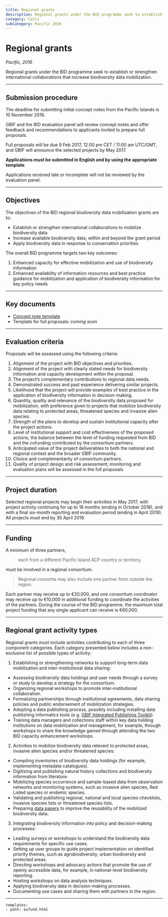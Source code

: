 ```yaml
---
title: Regional grants
description: Regional grants under the BID programme seek to establish or strengthen international collaborations that increase biodiversity data mobilization.
category: Calls
subCategory: Pacific 2016
---
```

# Regional grants

_Pacific, 2016_

Regional grants under the BID programme seek to establish or strengthen international collaborations that increase biodiversity data mobilization.

----------------------
## Submission procedure

The deadline for submitting initial concept notes from the Pacific Islands is 10 November 2016. 

GBIF and the BID evaluation panel will review concept notes and offer feedback and recommendations to applicants invited to prepare full proposals.

Full proposals will be due 9 Feb 2017, 12:00 pm CET / 11:00 am UTC/GMT, and GBIF will announce the selected projects by May 2017.

**Applications must be submitted in English and by using the appropriate template**.

Applications received late or incomplete will not be reviewed by the evaluation panel.
 
-----

## Objectives

The objectives of the BID regional biodiversity data mobilization grants are to:

+ Establish or strengthen international collaborations to mobilize biodiversity data
+ Increase available biodiversity data, within and beyond the grant period
+ Apply biodiversity data in response to conservation priorities

The overall BID programme targets two key outcomes:

1. Enhanced capacity for effective mobilization and use of biodiversity information
2. Enhanced availability of information resources and best practice guidance for mobilization and application of biodiversity information for key policy needs
 
-----
 
## Key documents

+ [Concept note template](http://#)
+ Template for full proposals: *coming soon*

----
 
## Evaluation criteria

Proposals will be assessed using the following criteria:

1. Alignment of the project with BID objectives and priorities.
2. Alignment of the project with clearly stated needs for biodiversity information and capacity development within the proposal.
3. The project’s complementary contributions to regional data needs.
4. Demonstrated success and past experience delivering similar projects.
5. Likelihood that the project will provide examples of best practice in the application of biodiversity information in decision-making.
6. Quantity, quality and relevance of the biodiversity data proposed for mobilization, with preference given to projects that mobilize biodiversity data relating to protected areas, threatened species and invasive alien species.
7. Strength of the plans to develop and sustain institutional capacity after the project actions.
8. Level of institutional support and cost effectiveness of the proposed actions; the balance between the level of funding requested from BID and the cofunding contributed by the consortium partners.
9. Anticipated value of the project deliverables to both the national and regional context and the broader GBIF community.
10. Choice and complementarity of consortium partners.
11. Quality of project design and risk assessment; monitoring and evaluation plans will be assessed in the full proposals
 
-----
 
## Project duration

Selected regional projects may begin their activities in May 2017, with project activity continuing for up to 18 months (ending in October 2018), and with a final six-month reporting and evaluation period (ending in April 2019). All projects must end by 30 April 2019.
 
-----
 
## Funding

A minimum of three partners, 
> each from a different Pacific Island ACP country or territory, 

must be involved in a regional consortium.
> Regional consortia may also include one partner from outside the region.

Each partner may receive up to €20,000, and one consortium coordinator may receive up to €10,000 in additional funding to coordinate the activities of the partners. During the course of the BID programme, the maximum total project funding that any single applicant can receive is €60,000.

-----

## Regional grant activity types

Regional grants must include activities contributing to each of three component categories. Each category presented below includes a non-exclusive list of possible types of activity:

1. Establishing or strengthening networks to support long-term data mobilization and inter-institutional data sharing:
+ Assessing biodiversity data holdings and user needs through a survey or study to develop a strategy for the consortium.
+ Organizing regional workshops to promote inter-institutional collaboration.
+ Formalizing partnerships through institutional agreements, data sharing policies and public endorsement of mobilization strategies.
+ Adopting a data publishing process, possibly including installing data publishing informatics tools (e.g. [GBIF Integrated Publishing Toolkit](http://www.gbif.org/ipt)).
+ Training data managers and collections staff within key data holding institutions on data mobilization and management, for example, through workshops to share the knowledge gained through attending the two BID capacity enhancement workshops.

2. Activities to mobilize biodiversity data relevant to protected areas, invasive alien species and/or threatened species:
+ Compiling inventories of biodiversity data holdings (for example, implementing metadata catalogues).
+ Digitizing and publishing natural history collections and biodiversity information from literature.
+ Mobilizing species occurrence and sample-based data from observation networks and monitoring systems, such as invasive alien species, Red Listed species or endemic species.
+ Validating and publishing regional, national and local species checklists, invasive species lists or threatened species lists.
+ Preparing [data papers](http://www.gbif.org/publishing-data/data-papers) to improve the reusability of the mobilized biodiversity data.

3. Integrating biodiversity information into policy and decision-making processes:
+ Leading surveys or workshops to understand the biodiversity data requirements for specific use cases.
+ Setting up user groups to guide project implementation on identified priority themes, such as agrobiodiversity, urban biodiversity and protected areas.
+ Directing workshops and advocacy actions that promote the use of openly accessible data, for example, in national-level biodiversity reporting.
+ Hosting workshops on data analysis techniques.
+ Applying biodiversity data in decision-making processes.
+ Documenting use cases and sharing them with partners in the region.  

---------

```styledYaml
templates:
- path: eufund.html
```
